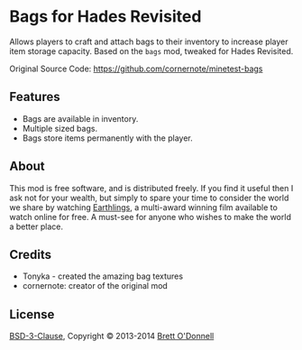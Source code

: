 # Bags for Hades Revisited

Allows players to craft and attach bags to their inventory to increase player item storage capacity. Based on the `bags` mod, tweaked for Hades Revisited.

Original Source Code: https://github.com/cornernote/minetest-bags

## Features

- Bags are available in inventory.
- Multiple sized bags.
- Bags store items permanently with the player.


## About

This mod is free software, and is distributed freely. If you find it useful then I ask not for your wealth, but simply to spare your time to consider the world we share by watching [Earthlings](http://earthlings.com/), a multi-award winning film available to watch online for free. A must-see for anyone who wishes to make the world a better place.


## Credits

- Tonyka - created the amazing bag textures
- cornernote: creator of the original mod

## License

[BSD-3-Clause](https://raw.github.com/cornernote/minetest-bags/master/LICENSE), Copyright © 2013-2014 [Brett O'Donnell](http://cornernote.github.io/)

